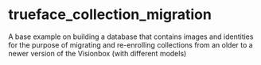 # trueface_collection_migration
A base example on building a database that contains images and identities for the purpose of migrating and re-enrolling collections from an older to a newer version of the Visionbox (with different models)
